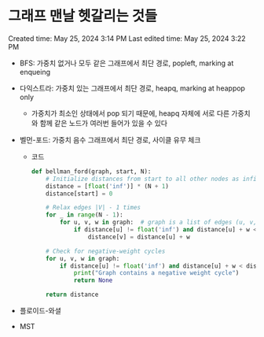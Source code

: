 # 그래프 맨날 헷갈리는 것들

Created time: May 25, 2024 3:14 PM
Last edited time: May 25, 2024 3:22 PM

- BFS: 가중치 없거나 모두 같은 그래프에서 최단 경로, popleft, marking at enqueing
- 다익스트라: 가중치 있는 그래프에서 최단 경로, heapq, marking at heappop only
    - 가중치가 최소인 상태에서 pop 되기 때문에, heapq 자체에 서로 다른 가중치와 함께 같은 노드가 여러번 들어가 있을 수 있다
- 벨먼-포드: 가중치 음수 그래프에서 최단 경로, 사이클 유무 체크
    - 코드
        
        ```python
        def bellman_ford(graph, start, N):
            # Initialize distances from start to all other nodes as infinite
            distance = [float('inf')] * (N + 1)
            distance[start] = 0
        
            # Relax edges |V| - 1 times
            for _ in range(N - 1):
                for u, v, w in graph:  # graph is a list of edges (u, v, w)
                    if distance[u] != float('inf') and distance[u] + w < distance[v]:
                        distance[v] = distance[u] + w
        
            # Check for negative-weight cycles
            for u, v, w in graph:
                if distance[u] != float('inf') and distance[u] + w < distance[v]:
                    print("Graph contains a negative weight cycle")
                    return None
        
            return distance
        ```
        
- 플로이드-와셜
- MST